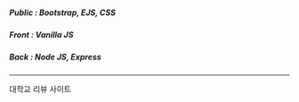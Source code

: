 ##### Public : Bootstrap, EJS, CSS <br />
##### Front : Vanilla JS <br />
##### Back : Node JS, Express <br />
------------------------------------------
대학교 리뷰 사이트
